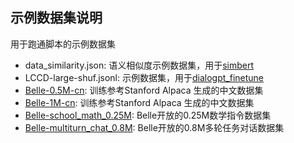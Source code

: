 ## 示例数据集说明
用于跑通脚本的示例数据集

- data_similarity.json: 语义相似度示例数据集，用于[simbert](https://github.com/Tongjilibo/quickllm/blob/master/examples/seq2seq/task_seq2seq_simbert.py)
- LCCD-large-shuf.jsonl: 示例数据集，用于[dialogpt_finetune](https://github.com/Tongjilibo/quickllm/blob/master/examples/seq2seq/task_dialogpt_finetune.py)
- [Belle-0.5M-cn](https://huggingface.co/datasets/BelleGroup/train_0.5M_CN): 训练参考Stanford Alpaca 生成的中文数据集
- [Belle-1M-cn](https://huggingface.co/datasets/BelleGroup/train_1M_CN): 训练参考Stanford Alpaca 生成的中文数据集
- [Belle-school_math_0.25M](https://huggingface.co/datasets/BelleGroup/school_math_0.25M): Belle开放的0.25M数学指令数据集
- [Belle-multiturn_chat_0.8M](https://huggingface.co/datasets/BelleGroup/multiturn_chat_0.8M): Belle开放的0.8M多轮任务对话数据集